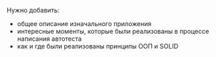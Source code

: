 Нужно добавить:
- общее описание изначального приложения
- интересные моменты, которые были реализованы в процессе написания автотеста
- как и где были реализованы принципы ООП и SOLID
